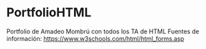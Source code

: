 # PortfolioHTML
Portfolio de Amadeo Mombrú con todos los TA de HTML
Fuentes de información:
https://www.w3schools.com/html/html_forms.asp